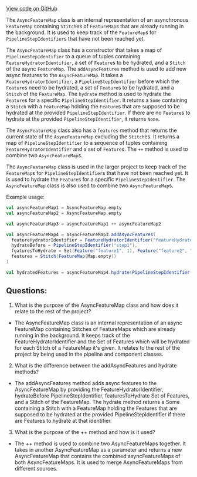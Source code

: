 [View code on GitHub](https://github.com/misbahsy/the-algorithm/product-mixer/core/src/main/scala/com/twitter/product_mixer/core/feature/featuremap/asyncfeaturemap/AsyncFeatureMap.scala)

The `AsyncFeatureMap` class is an internal representation of an asynchronous `FeatureMap` containing `Stitch`es of `FeatureMap`s that are already running in the background. It is used to keep track of the `FeatureMap`s for `PipelineStepIdentifier`s that have not been reached yet. 

The `AsyncFeatureMap` class has a constructor that takes a map of `PipelineStepIdentifier` to a queue of tuples containing `FeatureHydratorIdentifier`, a set of `Feature`s to be hydrated, and a `Stitch` of the async `FeatureMap`. The `addAsyncFeatures` method is used to add new async features to the `AsyncFeatureMap`. It takes a `FeatureHydratorIdentifier`, a `PipelineStepIdentifier` before which the `Feature`s need to be hydrated, a set of `Feature`s to be hydrated, and a `Stitch` of the `FeatureMap`. The `hydrate` method is used to hydrate the `Feature`s for a specific `PipelineStepIdentifier`. It returns a `Some` containing a `Stitch` with a `FeatureMap` holding the `Feature`s that are supposed to be hydrated at the provided `PipelineStepIdentifier`. If there are no `Feature`s to hydrate at the provided `PipelineStepIdentifier`, it returns `None`.

The `AsyncFeatureMap` class also has a `features` method that returns the current state of the `AsyncFeatureMap` excluding the `Stitch`es. It returns a map of `PipelineStepIdentifier` to a sequence of tuples containing `FeatureHydratorIdentifier` and a set of `Feature`s. The `++` method is used to combine two `AsyncFeatureMap`s.

The `AsyncFeatureMap` class is used in the larger project to keep track of the `FeatureMap`s for `PipelineStepIdentifier`s that have not been reached yet. It is used to hydrate the `Feature`s for a specific `PipelineStepIdentifier`. The `AsyncFeatureMap` class is also used to combine two `AsyncFeatureMap`s. 

Example usage:

```scala
val asyncFeatureMap1 = AsyncFeatureMap.empty
val asyncFeatureMap2 = AsyncFeatureMap.empty

val asyncFeatureMap3 = asyncFeatureMap1 ++ asyncFeatureMap2

val asyncFeatureMap4 = asyncFeatureMap3.addAsyncFeatures(
  featureHydratorIdentifier = FeatureHydratorIdentifier("featureHydrator1"),
  hydrateBefore = PipelineStepIdentifier("step1"),
  featuresToHydrate = Set(Feature("feature1", 1), Feature("feature2", "value2")),
  features = Stitch(FeatureMap(Map.empty))
)

val hydratedFeatures = asyncFeatureMap4.hydrate(PipelineStepIdentifier("step1"))
```
## Questions: 
 1. What is the purpose of the AsyncFeatureMap class and how does it relate to the rest of the project?
- The AsyncFeatureMap class is an internal representation of an async FeatureMap containing Stitches of FeatureMaps which are already running in the background. It keeps track of the FeatureHydratorIdentifier and the Set of Features which will be hydrated for each Stitch of a FeatureMap it's given. It relates to the rest of the project by being used in the pipeline and component classes.
2. What is the difference between the addAsyncFeatures and hydrate methods?
- The addAsyncFeatures method adds async features to the AsyncFeatureMap by providing the FeatureHydratorIdentifier, hydrateBefore PipelineStepIdentifier, featuresToHydrate Set of Features, and a Stitch of the FeatureMap. The hydrate method returns a Some containing a Stitch with a FeatureMap holding the Features that are supposed to be hydrated at the provided PipelineStepIdentifier if there are Features to hydrate at that identifier.
3. What is the purpose of the ++ method and how is it used?
- The ++ method is used to combine two AsyncFeatureMaps together. It takes in another AsyncFeatureMap as a parameter and returns a new AsyncFeatureMap that contains the combined asyncFeatureMaps of both AsyncFeatureMaps. It is used to merge AsyncFeatureMaps from different sources.